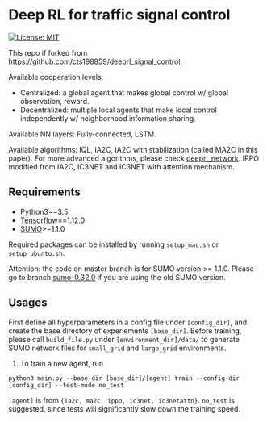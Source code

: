 # Deep RL for traffic signal control

[![License: MIT](https://img.shields.io/badge/License-MIT-yellow.svg)](https://opensource.org/licenses/MIT)

This repo if forked from https://github.com/cts198859/deeprl_signal_control.

Available cooperation levels:
* Centralized: a global agent that makes global control w/ global observation, reward.
* Decentralized: multiple local agents that make local control independently w/ neighborhood information sharing.

Available NN layers:
Fully-connected, LSTM.

Available algorithms:
IQL, IA2C, IA2C with stabilization (called MA2C in this paper). For more advanced algorithms, please check [deeprl_network](https://github.com/cts198859/deeprl_network). IPPO modified from IA2C, IC3NET and IC3NET with attention mechanism.

## Requirements
* Python3==3.5
* [Tensorflow](http://www.tensorflow.org/install)==1.12.0
* [SUMO](http://sumo.dlr.de/wiki/Installing)>=1.1.0

Required packages can be installed by running `setup_mac.sh` or `setup_ubuntu.sh`. 

Attention: the code on master branch is for SUMO version >= 1.1.0. Please go to branch [sumo-0.32.0](https://github.com/cts198859/deeprl_signal_control/tree/sumo-0.32.0) if you are using the old SUMO version.

## Usages
First define all hyperparameters in a config file under `[config_dir]`, and create the base directory of experiements `[base_dir]`. Before training, please call `build_file.py` under `[environment_dir]/data/` to generate SUMO network files for `small_grid` and `large_grid` environments.

1. To train a new agent, run
~~~
python3 main.py --base-dir [base_dir]/[agent] train --config-dir [config_dir] --test-mode no_test
~~~
`[agent]` is from `{ia2c, ma2c, ippo, ic3net, ic3netattn}`. `no_test` is suggested, since tests will significantly slow down the training speed.
~~~
